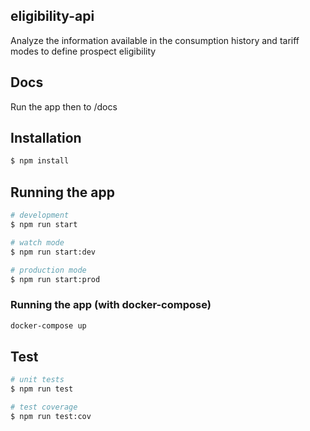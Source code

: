 ## eligibility-api
Analyze the information available in the consumption history and tariff modes to define prospect eligibility

## Docs
Run the app then to /docs

## Installation

```bash
$ npm install
```

## Running the app

```bash
# development
$ npm run start

# watch mode
$ npm run start:dev

# production mode
$ npm run start:prod
```

### Running the app (with docker-compose)
```bash
docker-compose up
```

## Test

```bash
# unit tests
$ npm run test

# test coverage
$ npm run test:cov
```